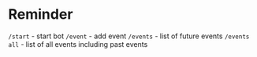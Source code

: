 # Reminder
`/start` - start bot
`/event` - add event
`/events` - list of future events
`/events all` - list of all events including past events

